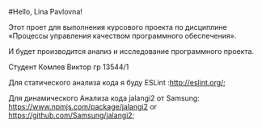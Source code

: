 #Hello, Lina Pavlovna!

Этот проет для выполнения курсового проекта по дисциплине «Процессы управления качеством программного обеспечения».

И будет производится анализ и исследование программного проекта.

Студент Комлев Виктор
гр 13544/1

Для статического анализа кода я буду ESLint :http://eslint.org/;

Для динамического Анализа кода jalangi2 от Samsung: https://www.npmjs.com/package/jalangi2 or https://github.com/Samsung/jalangi2;
